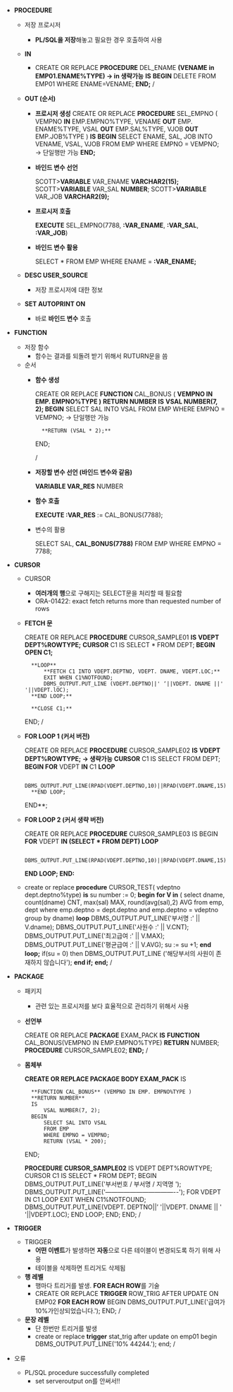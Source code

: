 
- **PROCEDURE**
    - 저장 프로시저
        - **PL/SQL을 저장**해놓고 필요한 경우 호출하여 사용
    - **IN**
        - CREATE OR REPLACE **PROCEDURE** DEL_ENAME
        **(VENAME in EMP01.ENAME%TYPE) → in 생략가능**
        **IS**
        **BEGIN**
          DELETE FROM EMP01
          WHERE ENAME=VENAME;
        **END;**
        /
    - **OUT (순서)**
        - **프로시저 생성**
        CREATE OR REPLACE **PROCEDURE** SEL_EMPNO
        ( VEMPNO **IN** EMP.EMPNO%TYPE,
        VENAME **OUT** EMP. ENAME%TYPE,
        VSAL **OUT** EMP.SAL%TYPE,
        VJOB **OUT** EMP.JOB%TYPE
        )
        **IS**
        **BEGIN**
            SELECT ENAME, SAL, JOB
            INTO VENAME, VSAL, VJOB
            FROM EMP
            WHERE EMPNO = VEMPNO;  → 단일행만 가능
        **END;**
        - **바인드 변수 선언**
            
            SCOTT>**VARIABLE** VAR_ENAME **VARCHAR2(15);**
            SCOTT>**VARIABLE** VAR_SAL **NUMBER**;
            SCOTT>**VARIABLE** VAR_JOB **VARCHAR2(9);**
            
        - **프로시저 호출**
            
            **EXECUTE** SEL_EMPNO(7788, **:VAR_ENAME**, **:VAR_SAL**, **:VAR_JOB**)
            
        - **바인드 변수 활용**
            
            SELECT * FROM EMP WHERE ENAME = **:VAR_ENAME;**
            
    - **DESC USER_SOURCE**
        - 저장 프로시저에 대한 정보
    - **SET AUTOPRINT ON**
        - 바로 **바인드 변수** 호출
- **FUNCTION**
    - 저장 함수
        - 함수는 결과를 되돌려 받기 위해서 RUTURN문을 씀
    - 순서
        - **함수 생성**
            
            CREATE OR REPLACE **FUNCTION** CAL_BONUS (
                **VEMPNO IN EMP. EMPNO%TYPE )**
            **RETURN NUMBER**
            **IS**
                 **VSAL NUMBER(7, 2);
            BEGIN**
                SELECT SAL
                INTO VSAL
                FROM EMP
                WHERE EMPNO = VEMPNO; → 단일행만 가능
            
                **RETURN (VSAL * 2);** 
            END;
            
            /
            
        - **저장할 변수 선언 (바인드 변수와 같음)**
            
            **VARIABLE VAR_RES** NUMBER
            
        - **함수 호출**
            
            **EXECUTE  :VAR_RES**  := CAL_BONUS(7788);
            
        - 변수의 활용
            
            SELECT SAL, **CAL_BONUS(7788)**
            FROM EMP
            WHERE EMPNO = 7788;
            
- **CURSOR**
    - CURSOR
        - **여러개의 행**으로 구해지는 SELECT문을 처리할 때 필요함
        - ORA-01422: exact fetch returns more than requested number of rows
    - **FETCH 문**
        
        CREATE OR REPLACE **PROCEDURE** CURSOR_SAMPLE01
        **IS**
            **VDEPT DEPT%ROWTYPE;**
            **CURSOR** C1
            IS
            SELECT * FROM DEPT;
        **BEGIN**
            **OPEN C1;**
        
            **LOOP**
                **FETCH C1 INTO VDEPT.DEPTNO, VDEPT. DNAME, VDEPT.LOC;**
                EXIT WHEN C1%NOTFOUND;
                DBMS_OUTPUT.PUT_LINE (VDEPT.DEPTNO||' ‘||VDEPT. DNAME ||' '||VDEPT.lOC);
            **END LOOP;**
        
            **CLOSE C1;**
        END;
        /
        
    - **FOR LOOP 1 (커서 버전)**
        
        CREATE OR REPLACE **PROCEDURE** CURSOR_SAMPLE02
        **IS**
            **VDEPT DEPT%ROWTYPE;   → 생략가능**
            **CURSOR** C1
            IS
                SELECT FROM DEPT;
        **BEGIN
            FOR** VDEPT **IN** C1 **LOOP**          
        
            DBMS_OUTPUT.PUT_LINE(RPAD(VDEPT.DEPTNO,10)||RPAD(VDEPT.DNAME,15));
            **END LOOP;
        END**;
        
    - **FOR LOOP 2 (커서 생략 버전)**
        
        CREATE OR REPLACE **PROCEDURE** CURSOR_SAMPLE03
        IS
        BEGIN
            **FOR** VDEPT **IN (SELECT * FROM DEPT) LOOP**
        
                DBMS_OUTPUT.PUT_LINE(RPAD(VDEPT.DEPTNO,10)||RPAD(VDEPT.DNAME,15));
        **END LOOP;
        END:**
        
    - create or replace **procedure** CURSOR_TEST(
    vdeptno dept.deptno%type)
    **is**
        su number := 0;
    **begin**
        **for V in** (
                       select dname, count(dname) CNT, max(sal) MAX, round(avg(sal),2) AVG
                       from emp, dept
                       where emp.deptno = dept.deptno
                       and emp.deptno = vdeptno
                       group by dname)
         **loop**
             DBMS_OUTPUT.PUT_LINE('부서명   :' || V.dname);
             DBMS_OUTPUT.PUT_LINE('사원수   :' || V.CNT);
             DBMS_OUTPUT.PUT_LINE('최고급여   :' || V.MAX);
             DBMS_OUTPUT.PUT_LINE('평균급여   :' || V.AVG);
             su := su +1;
          **end loop;**
          if(su = 0) then
             DBMS_OUTPUT.PUT_LINE ('해당부서의 사원이 존재하지 않습니다');
          **end if;**
    **end;**
    /
- **PACKAGE**
    - 패키지
        - 관련 있는 프로시저를 보다 효율적으로 관리하기 위해서 사용
    - **선언부**
        
        CREATE OR REPLACE **PACKAGE** EXAM_PACK
        **IS**
            **FUNCTION** CAL_BONUS(VEMPNO IN EMP.EMPNO%TYPE)
                **RETURN** NUMBER;
            **PROCEDURE** CURSOR_SAMPLE02;
        **END;**
        /
        
    - **몸체부**
        
        **CREATE OR REPLACE PACKAGE BODY EXAM_PACK**
        IS
        
            **FUNCTION CAL_BONUS** (VEMPNO IN EMP. EMPNO%TYPE )
            **RETURN NUMBER**
            IS
                VSAL NUMBER(7, 2);
            BEGIN
                SELECT SAL INTO VSAL
                FROM EMP
                WHERE EMPNO = VEMPNO;
                RETURN (VSAL * 200);
        END;
        
        **PROCEDURE CURSOR_SAMPLE02**
        IS
            VDEPT DEPT%ROWTYPE;
            CURSOR C1
            IS
            SELECT * FROM DEPT;
        BEGIN
            DBMS_OUTPUT.PUT_LINE('부서번호 / 부서명 / 지역명 ');
            DBMS_OUTPUT.PUT_LINE('———————————--');
                FOR VDEPT IN C1
                    LOOP
                        EXIT WHEN C1%NOTFOUND;
                        DBMS_OUTPUT.PUT_LINE(VDEPT. DEPTNO||’ '||VDEPT. DNAME || ' '||VDEPT.LOC);
                    END LOOP;
                END;
        END;
        /
        
- **TRIGGER**
    - TRIGGER
        - **어떤 이벤트**가 발생하면 **자동**으로 다른 테이블이 변경되도록 하기 위해 사용
        - 테이블을 삭제하면 트리거도 삭제됨
    - **행 레벨**
        - 행마다 트리거를 발생. **FOR EACH ROW**를 기술
        - CREATE OR REPLACE **TRIGGER** ROW_TRIG
        AFTER UPDATE
        ON EMP02
        **FOR EACH ROW**
        BEGIN
            DBMS_OUTPUT.PUT_LINE('급여가 10%가인상되었습니다.');
        END;
        /
    - **문장 레벨**
        - 단 한번만 트리거를 발생
        - create or replace **trigger** stat_trig
        after update
        on emp01
        begin
            DBMS_OUTPUT.PUT_LINE('10% 44244.');
        end;
        /

- 오류
    - PL/SQL procedure successfully completed
        - set serveroutput on를 안써서!!
